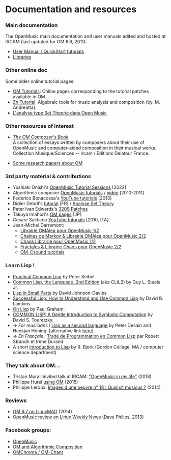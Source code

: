 # Documentation and resources


### Main documentation

The OpenMusic main documentation and user manuals edited and hosted at IRCAM (last updated for OM 6.6, 2011):

- [User Manual / QuickStart tutorials](https://openmusic-project.github.io/openmusic/doc/om-manual/OM-Documentation)
- [Libraries](http://support.ircam.fr/docs/om-libraries/main/) 
 

### Other online doc

Some older online tutorial pages:

- [OM Tutorials](http://recherche.ircam.fr/equipes/repmus/OpenMusic/user-doc/DocFiles/Tutorial/): Online pages corresponding to the tutorial patches available in OM.
- [Zn Tutorial](http://recherche.ircam.fr/equipes/repmus/OpenMusic/user-doc/DocFiles/znTutorial/). Algebraic tools for music analysis and composition (by. M. Andreatta).
- [L'analyse type Set Theorie dans Open Music](http://recherche.ircam.fr/equipes/repmus/Analyse/openmusic/om_set_theory.html)


### Other resources of interest

- _[The OM Composer's Book](http://repmus.ircam.fr/openmusic/ombook)_      
A collection of essays written by composers about their use of OpenMusic and computer-aided composition in their musical works. Collection Musique/Sciences -- Ircam / Editions Delatour France.

- [Some research papers about OM](http://repmus.ircam.fr/openmusic/papers)

### 3rd party material & contributions

  * Yoshiaki Onishi's [OpenMusic Tutorial Sessions](https://vimeo.com/showcase/7662343) [2022]
  * Algorithmic composer [OpenMusic tutorials](http://www.algorithmiccomposer.com/search?q=openmusic+tutorial) / [video](https://youtu.be/hbTLTsLuG50) [2010-2011]
  * Federico Bonacossa's [YouTube tutorials](http://www.youtube.com/watch?v=N4s83rEG028) [2013]
  * Didier Debril's [tutorial](http://www.deb8076.eu/IntroOpenMusic/index.html) [FR] / [Analyse Set Theory](http://www.deb8076.eu/AnalyseBeethovenST/index.html)
  * Peter Ivan Edwards's [3209 Patches](http://www.peterivanedwards.com/pie/3209_Patches.html)
  * Takuya Imahori's [OM pages](http://www55.atwiki.jp/openmusic/) [JP]
  * Cesare Saldicco [YouTube tutorials](http://www.youtube.com/watch?v=GjeKrK0Abe8) [2010, ITA]
  * Jean-Michel Darremont:
    * [Librairie OMAlea pour OpenMusic 1/2](http://www.jmdarremont.net/librairie-omalea-pour-openmusic1/) 
    * [Chaines de Markov & Librairie OMAlea pour OpenMusic 2/2](http://www.jmdarremont.net/chaines-de-markov-librairie-omalea-openmusic-22/) 
    * [Chaos Librairie pour OpenMusic 1/2](http://www.jmdarremont.net/chaos-librairie-openmusic-1/) 
    * [Fractales & Librairie Chaos pour OpenMusic 2/2](http://www.jmdarremont.net/fractales-chaos-openmusic-22/) 
    * [OM-Csound tutorials](http://www.jmdarremont.net/tag/csound/) 


### Learn Lisp !

  * [Practical Common Lisp](http://www.gigamonkeys.com/book/) by Peter Seibel
  * [Common Lisp, the Language, 2nd Edition](http://www.cs.cmu.edu/Groups/AI/html/cltl/clm/clm.html) (aka CLtL2) by Guy L. Steele Jr.
  * [Lisp in Small Parts](http://www.lispinsmallparts.com/) by David Johnson-Davies
  * [Successful Lisp: How to Understand and Use Common Lisp](http://psg.com/~dlamkins/sl/) by David B. Lamkins
  * [On Lisp](http://www.paulgraham.com/onlisp.html) by Paul Graham.
  * [COMMON LISP: A Gentle Introduction to Symbolic Computation](https://www.cs.cmu.edu/~dst/LispBook/) by David S. Touretzky.
  * => _For musicians !_ [Lisp as a second language](http://www.mcg.uva.nl/index.html?abstracts/dh-97-g.html&target) by Peter Desain and Henkjan Honing. [alternative link [here](http://recherche.ircam.fr/equipes/repmus/LispSecondLanguage/index.html)]
  * => _En Français :_ [Traité de Programmation en Common Lisp](http://dept-info.labri.fr/~strandh/Teaching/Programmation-Symbolique/Common/Book/HTML/programmation.html) par Robert Strandh et Irène Durand
  * A short [introduction to Lisp](http://www.math-cs.gordon.edu/courses/cps323/LISP/lisp.html) by R. Bjork (Gordon College, MA / computer science department)


### They talk about OM...

* Tristan Murail invited talk at IRCAM: ["OpenMusic in my life"](https://medias.ircam.fr/x8ec0a8) (2018)
* Philippe Hurel [using OM](http://manifeste2015.ircam.fr/text/philippe-hurel-radicalement-pluriel/) (2015)
* Philippe Leroux: [Images d'une oeuvre n° 18 : Quid sit musicus ?](http://medias.ircam.fr/x159d48) (2014)


### Reviews

* [OM 6.7 on LinuxMAO](http://www.linuxmao.org/OpenMusic) (2014) 
* [OpenMusic review on Linux Weekly News](http://lwn.net/Articles/574593/) (Dave Philips, 2013)


### Facebook groups:

  * [OpenMusic](https://www.facebook.com/groups/757349334323153/)
  * [OM and Algorithmic Composition](https://www.facebook.com/groups/495720874247245/)
  * [OMChroma / OM-Chant](https://www.facebook.com/groups/1454837708103539/)
